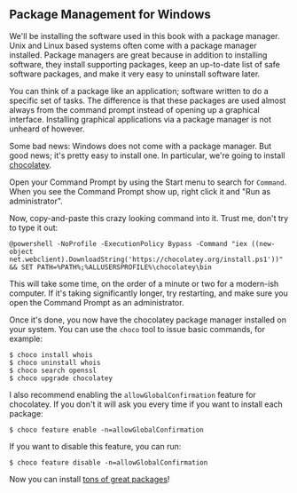 ## Package Management for Windows

We'll be installing the software used in this book with a package manager. Unix and Linux based systems often come with a package manager installed. Package managers are great because in addition to installing software, they install supporting packages, keep an up-to-date list of safe software packages, and make it very easy to uninstall software later.

You can think of a package like an application; software written to do a specific set of tasks. The difference is that these packages are used almost always from the command prompt instead of opening up a graphical interface. Installing graphical applications via a package manager is not unheard of however.

Some bad news: Windows does not come with a package manager. But good news; it's pretty easy to install one. In particular, we're going to install [chocolatey](https://chocolatey.org).

Open your Command Prompt by using the Start menu to search for `Command`. When you see the Command Prompt show up, right click it and "Run as administrator".

Now, copy-and-paste this crazy looking command into it. Trust me, don't try to type it out:

```
@powershell -NoProfile -ExecutionPolicy Bypass -Command "iex ((new-object net.webclient).DownloadString('https://chocolatey.org/install.ps1'))" && SET PATH=%PATH%;%ALLUSERSPROFILE%\chocolatey\bin
```

This will take some time, on the order of a minute or two for a modern-ish computer. If it's taking significantly longer, try restarting, and make sure you open the Command Prompt as an administrator.

Once it's done, you now have the chocolatey package manager installed on your system. You can use the `choco` tool to issue basic commands, for example:

```shell
$ choco install whois
$ choco uninstall whois
$ choco search openssl
$ choco upgrade chocolatey
```

I also recommend enabling the `allowGlobalConfirmation` feature for chocolatey. If you don't it will ask you every time if you want to install each package:

```
$ choco feature enable -n=allowGlobalConfirmation
```

If you want to disable this feature, you can run:

```
$ choco feature disable -n=allowGlobalConfirmation
```

Now you can install [tons of great packages](https://chocolatey.org/packages)!
